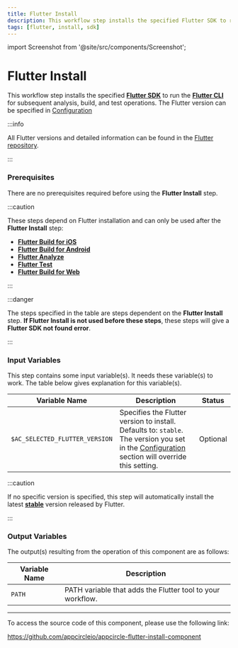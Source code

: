 ```yaml
---
title: Flutter Install
description: This workflow step installs the specified Flutter SDK to run the Flutter CLI for subsequent analysis, build, and test operations.
tags: [flutter, install, sdk]
---
```


import Screenshot from '@site/src/components/Screenshot';

# Flutter Install

This workflow step installs the specified [**Flutter SDK**](https://docs.flutter.dev/get-started/install) to run the [**Flutter CLI**](https://docs.flutter.dev/reference/flutter-cli) for subsequent analysis, build, and test operations. The Flutter version can be specified in [Configuration](/build/platform-build-guides/building-flutter-applications#build-configuration-for-flutter-ios-applications)

:::info

All Flutter versions and detailed information can be found in the [Flutter repository](https://github.com/flutter/flutter).

:::

### Prerequisites

There are no prerequisites required before using the **Flutter Install** step.

:::caution

These steps depend on Flutter installation and can only be used after the **Flutter Install** step:
- [**Flutter Build for iOS**](/workflows/flutter-specific-workflow-steps/flutter-build-for-ios)
- [**Flutter Build for Android**](/workflows/flutter-specific-workflow-steps/flutter-build-for-android)
- [**Flutter Analyze**](/workflows/flutter-specific-workflow-steps/flutter-analyze)
- [**Flutter Test**](/workflows/flutter-specific-workflow-steps/flutter-test)
- [**Flutter Build for Web**](/workflows/flutter-specific-workflow-steps/flutter-build-for-web)

:::


<Screenshot url='https://cdn.appcircle.io/docs/assets/BE2851-installOrder.png' />

:::danger

The steps specified in the table are steps dependent on the **Flutter Install** step. **If Flutter Install is not used before these steps**, these steps will give a **Flutter SDK not found error**.

:::


### Input Variables
This step contains some input variable(s). It needs these variable(s) to work. The table below gives explanation for this variable(s).

<Screenshot url='https://cdn.appcircle.io/docs/assets/BE2851-installInput.png' />

| Variable Name                 | Description                                    | Status 			|
|-------------------------------|------------------------------------------------|------------------|
| `$AC_SELECTED_FLUTTER_VERSION`| Specifies the Flutter version to install. Defaults to: `stable`. The version you set in the [Configuration](/build/platform-build-guides/building-flutter-applications#build-configuration-for-flutter-ios-applications) section will override this setting. | Optional |  

:::caution

If no specific version is specified, this step will automatically install the latest [**stable**](https://docs.flutter.dev/release/archive?tab=macos) version released by Flutter.

:::

### Output Variables

The output(s) resulting from the operation of this component are as follows:

| Variable Name                 | Description                                    |
|-------------------------------|------------------------------------------------|
| `PATH`| PATH variable that adds the Flutter tool to your workflow. |

---

To access the source code of this component, please use the following link:

https://github.com/appcircleio/appcircle-flutter-install-component
